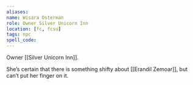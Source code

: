 ```yaml
---
aliases: 
name: Wisara Osterman
role: Owner Silver Unicorn Inn
location: [fc, fcsu]
tags: npc
spell_code: 
---
```

Owner [[Silver Unicorn Inn]].

She’s certain that there is something shifty about [[Erandil Zemoar]], but can’t put her finger on it.